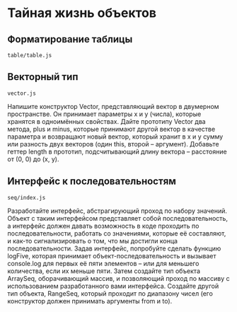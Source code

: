# Тайная жизнь объектов

## Форматирование таблицы

`table/table.js`

## Векторный тип

`vector.js`

Напишите конструктор Vector, представляющий вектор в двумерном пространстве. Он принимает параметры x и y (числа), которые хранятся в одноимённых свойствах.
Дайте прототипу Vector два метода, plus и minus, которые принимают другой вектор в качестве параметра и возвращают новый вектор, который хранит в x и y сумму или разность двух векторов (один this, второй – аргумент).
Добавьте геттер length в прототип, подсчитывающий длину вектора – расстояние от (0, 0) до (x, y).

## Интерфейс к последовательностям

`seq/index.js`

Разработайте интерфейс, абстрагирующий проход по набору значений. Объект с таким интерфейсом представляет собой последовательность, а интерфейс должен давать возможность в коде проходить по последовательности, работать со значениями, которые её составляют, и как-то сигнализировать о том, что мы достигли конца последовательности.
Задав интерфейс, попробуйте сделать функцию logFive, которая принимает объект-последовательность и вызывает console.log для первых её пяти элементов – или для меньшего количества, если их меньше пяти.
Затем создайте тип объекта ArraySeq, оборачивающий массив, и позволяющий проход по массиву с использованием разработанного вами интерфейса. Создайте другой тип объекта, RangeSeq, который проходит по диапазону чисел (его конструктор должен принимать аргументы from и to).
